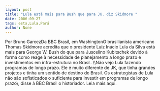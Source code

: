 ```yaml
---
layout: post
title: "Lula está mais para Bush que para JK, diz Skidmore "
date: 2006-09-27
tags: esta,Lula,Pará
author: None
---
```

Por Bruno GarcezDa BBC Brasil, em WashingtonO brasilianista americano Thomas Skidmore acredita que o presidente Luiz Inácio Lula da Silva está mais para George W. Bush do que para Juscelino Kubitschek devido à forma como reage à necessidade de planejamento a longo prazo e investimentos em infra-estrutura no Brasil. \\\Não vejo Lula fazendo programas de longo prazo. Ele é muito diferente de JK, que tinha grandes projetos e tinha um sentido de destino do Brasil. Os estrategistas de Lula não são sofisticados o suficiente para investir em programas de longo prazo\\\, disse à BBC Brasil o historiador.
Leia mais aqui. 